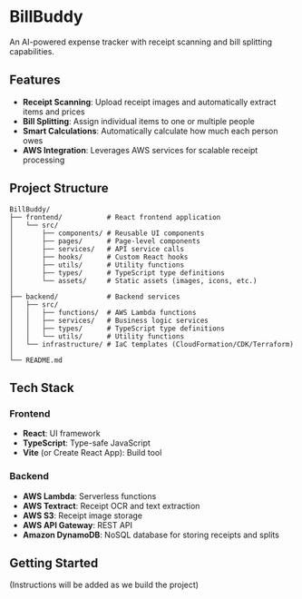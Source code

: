 # BillBuddy

An AI-powered expense tracker with receipt scanning and bill splitting capabilities.

## Features

- **Receipt Scanning**: Upload receipt images and automatically extract items and prices
- **Bill Splitting**: Assign individual items to one or multiple people
- **Smart Calculations**: Automatically calculate how much each person owes
- **AWS Integration**: Leverages AWS services for scalable receipt processing

## Project Structure

```
BillBuddy/
├── frontend/           # React frontend application
│   └── src/
│       ├── components/ # Reusable UI components
│       ├── pages/      # Page-level components
│       ├── services/   # API service calls
│       ├── hooks/      # Custom React hooks
│       ├── utils/      # Utility functions
│       ├── types/      # TypeScript type definitions
│       └── assets/     # Static assets (images, icons, etc.)
│
├── backend/            # Backend services
│   ├── src/
│   │   ├── functions/  # AWS Lambda functions
│   │   ├── services/   # Business logic services
│   │   ├── types/      # TypeScript type definitions
│   │   └── utils/      # Utility functions
│   └── infrastructure/ # IaC templates (CloudFormation/CDK/Terraform)
│
└── README.md
```

## Tech Stack

### Frontend
- **React**: UI framework
- **TypeScript**: Type-safe JavaScript
- **Vite** (or Create React App): Build tool

### Backend
- **AWS Lambda**: Serverless functions
- **AWS Textract**: Receipt OCR and text extraction
- **AWS S3**: Receipt image storage
- **AWS API Gateway**: REST API
- **Amazon DynamoDB**: NoSQL database for storing receipts and splits

## Getting Started

(Instructions will be added as we build the project)
